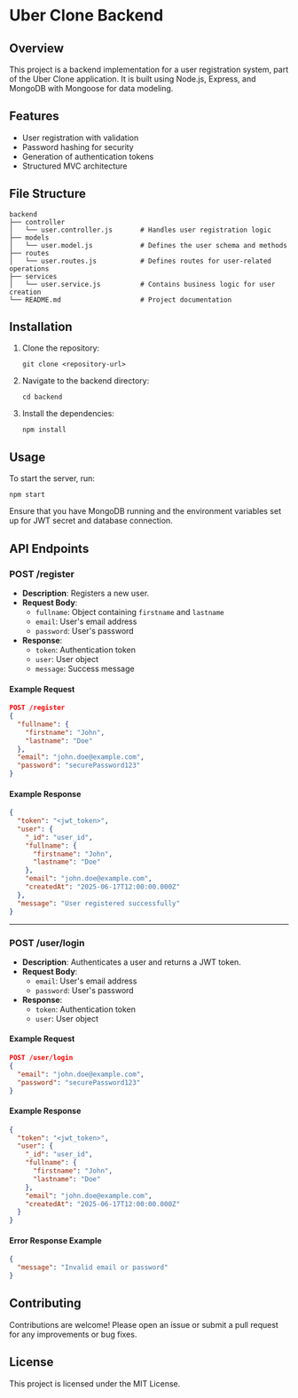 # Uber Clone Backend

## Overview
This project is a backend implementation for a user registration system, part of the Uber Clone application. It is built using Node.js, Express, and MongoDB with Mongoose for data modeling.

## Features
- User registration with validation
- Password hashing for security
- Generation of authentication tokens
- Structured MVC architecture

## File Structure
```
backend
├── controller
│   └── user.controller.js       # Handles user registration logic
├── models
│   └── user.model.js            # Defines the user schema and methods
├── routes
│   └── user.routes.js           # Defines routes for user-related operations
├── services
│   └── user.service.js          # Contains business logic for user creation
└── README.md                    # Project documentation
```

## Installation
1. Clone the repository:
   ```
   git clone <repository-url>
   ```
2. Navigate to the backend directory:
   ```
   cd backend
   ```
3. Install the dependencies:
   ```
   npm install
   ```

## Usage
To start the server, run:
```
npm start
```
Ensure that you have MongoDB running and the environment variables set up for JWT secret and database connection.

## API Endpoints

### POST /register
- **Description**: Registers a new user.
- **Request Body**:
  - `fullname`: Object containing `firstname` and `lastname`
  - `email`: User's email address
  - `password`: User's password
- **Response**:
  - `token`: Authentication token
  - `user`: User object
  - `message`: Success message

#### Example Request
```json
POST /register
{
  "fullname": {
    "firstname": "John",
    "lastname": "Doe"
  },
  "email": "john.doe@example.com",
  "password": "securePassword123"
}
```

#### Example Response
```json
{
  "token": "<jwt_token>",
  "user": {
    "_id": "user_id",
    "fullname": {
      "firstname": "John",
      "lastname": "Doe"
    },
    "email": "john.doe@example.com",
    "createdAt": "2025-06-17T12:00:00.000Z"
  },
  "message": "User registered successfully"
}
```

---

### POST /user/login
- **Description**: Authenticates a user and returns a JWT token.
- **Request Body**:
  - `email`: User's email address
  - `password`: User's password
- **Response**:
  - `token`: Authentication token
  - `user`: User object

#### Example Request
```json
POST /user/login
{
  "email": "john.doe@example.com",
  "password": "securePassword123"
}
```

#### Example Response
```json
{
  "token": "<jwt_token>",
  "user": {
    "_id": "user_id",
    "fullname": {
      "firstname": "John",
      "lastname": "Doe"
    },
    "email": "john.doe@example.com",
    "createdAt": "2025-06-17T12:00:00.000Z"
  }
}
```

#### Error Response Example
```json
{
  "message": "Invalid email or password"
}
```

## Contributing
Contributions are welcome! Please open an issue or submit a pull request for any improvements or bug fixes.

## License
This project is licensed under the MIT License.